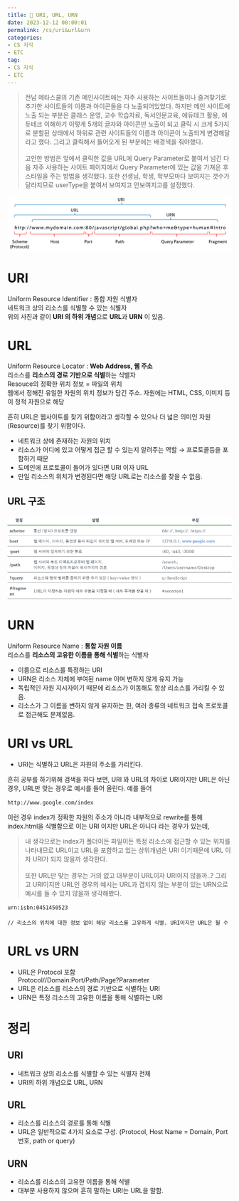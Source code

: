 ```yaml
---
title: 🔗 URI, URL, URN
date: 2023-12-12 00:00:01
permalink: /cs/uri&url&urn
categories:
- CS 지식
- ETC
tag:
- CS 지식
- ETC
---
```


> 전남 메타스쿨의 기존 메인사이트에는 자주 사용하는 사이트들이나 즐겨찾기로 추가한 사이트들의 이름과 아이콘들을 다 노출되어있었다.
하지만 메인 사이트에 노출 되는 부분은 클래스 운영, 교수 학습자료, 독서인문교육, 에듀테크 활용, 에듀테크 이해하기 이렇게 5개의 글자와 아이콘만 노출이 되고
클릭 시 크게 5가지로 분할된 상태에서 하위로 관련 사이트들의 이름과 아이콘이 노출되게 변경해달라고 했다. 그리고 클릭해서 들어오게 된 부분에는 배경색을 줘야했다.<br/><br/>
고안한 방법은 앞에서 클릭한 값을 URL에 Query Parameter로 붙여서 넘긴 다음 자주 사용하는 사이트 페이지에서 Query Parameter에 있는 값을 가져온 후 
스타일을 주는 방법을 생각했다. 또한 선생님, 학생, 학부모마다 보여지는 갯수가 달라지므로 userType을 붙여서 보여지고 안보여지고를 설정했다.

![](/assets/images/cs/url_1.png)

# URI
Uniform Resource Identifier : 통합 자원 식별자<br/>
네트워크 상의 리소스를 식별할 수 있는 식별자<br/>
위의 사진과 같이 **URI 의 하위 개념**으로 **URL**과 **URN** 이 있음.

# URL
Uniform Resource Locator : **Web Address, 웹 주소**<br/>
리소스를 **리소스의 경로 기반으로 식별**하는 식별자<br/>
Resouce의 정확한 위치 정보 = 파일의 위치<br/>
웹에서 정해진 유일한 자원의 위치 정보가 담긴 주소. 자원에는 HTML, CSS, 이미지 등이 정적 자원으로 해당

흔히 URL은 웹사이트를 찾기 위함이라고 생각할 수 있으나 더 넓은 의미인 자원(Resource)를 찾기 위함이다.
- 네트워크 상에 존재하는 자원의 위치
- 리소스가 어디에 있고 어떻게 접근 할 수 있는지 알려주는 역할 → 프로토콜등을 포함하기 때문
- 도메인에 프로토콜이 들어가 있다면 URI 이자 URL
- 만일 리소스의 위치가 변경된다면 해당 URL로는 리소스를 찾을 수 없음.

## URL 구조
![](/assets/images/cs/url_2.png)

# URN
Uniform Resource Name : **통합 자원 이름**<br/>
리소스를 **리소스의 고유한 이름을 통해 식별**하는 식별자

- 이름으로 리소스를 특정하는 URI
- URN은 리소스 자체에 부여된 name 이며 변하지 않게 유지 가능
- 독립적인 자원 지시자이기 때문에 리소스가 이동해도 항상 리소스를 가리킬 수 있음.
- 리소스가 그 이름을 변하지 않게 유지하는 한, 여러 종류의 네트워크 접속 프로토콜로 접근해도 문제없음.

# URI vs URL
- URI는 식별하고 URL은 자원의 주소를 가리킨다.

흔히 공부를 하기위해 검색을 하다 보면, URI 와 URL의 차이로 URI이지만 URL은 아닌 경우,  URL만 맞는 경우로 예시를 들어 올린다. 예를 들어

```bash
http://www.google.com/index
```

이런 경우 index가 정확한 자원의 주소가 아니라 내부적으로 rewrite를 통해 index.html을 식별함으로 이는 URI 이지만 URL은 아니다 라는 경우가 있는데,

> 내 생각으로는 index가 폴더이든 파일이든 특정 리소스에 접근할 수 있는 위치를 나타내므로 URL이고 URL을 포함하고 있는 상위개념은 URI 이기때문에 URL 이자 URI가 되지 않을까 생각한다.<br/><br/>
또한 URL만 맞는 경우는 거의 없고 대부분이 URL이자 URI이지 않을까..? 그리고 URI이지만 URL인 경우의 예시는 URL과 겹치지 않는 부분이 있는 URN으로 예시를 들 수 있지 않을까 생각해봤다.

```bash
urn:isbn:0451450523

// 리소스의 위치에 대한 정보 없이 해당 리소스를 고유하게 식별. URI이지만 URL은 될 수 없음.
```

# URL vs URN
- URL은 Protocol 포함<br/>
  Protocol//Domain:Port/Path/Page?Parameter
- URL은 리소스를 리소스의 경로 기반으로 식별하는 URI
- URN은 특정 리소스의 고유한 이름을 통해 식별하는 URI

# 정리
## URI
- 네트워크 상의 리소스를 식별할 수 있는 식별자 전체
- URI의 하위 개념으로 URL, URN

## URL
- 리소스를 리소스의 경로를 통해 식별
- URL은 일반적으로 4가지 요소로 구성.
  (Protocol, Host Name = Domain, Port 번호, path or query)

## URN
- 리소스를 리소스의 고유한 이름을 통해 식별
- 대부분 사용하지 않으며 흔히 말하는 URI는 URL을 말함.
